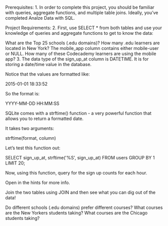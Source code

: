 Prerequisites: 1. In order to complete this project, you should be familiar with queries, aggregate functions, and multiple table joins. Ideally, you’ve completed Analze Data with SQL.

Project Requirements: 2. First, use SELECT * from both tables and use your knowledge of queries and aggregate functions to get to know the data:

What are the Top 25 schools (.edu domains)? How many .edu learners are located in New York? The mobile_app column contains either mobile-user or NULL. How many of these Codecademy learners are using the mobile app? 3. The data type of the sign_up_at column is DATETIME. It is for storing a date/time value in the database.

Notice that the values are formatted like:

2015-01-01 18:33:52

So the format is:

YYYY-MM-DD HH:MM:SS

SQLite comes with a strftime() function - a very powerful function that allows you to return a formatted date.

It takes two arguments:

strftime(format, column)

Let’s test this function out:

SELECT sign_up_at, strftime('%S', sign_up_at) FROM users GROUP BY 1 LIMIT 20;

Now, using this function, query for the sign up counts for each hour.

Open in the hints for more info.

Join the two tables using JOIN and then see what you can dig out of the data!

Do different schools (.edu domains) prefer different courses? What courses are the New Yorkers students taking? What courses are the Chicago students taking?
